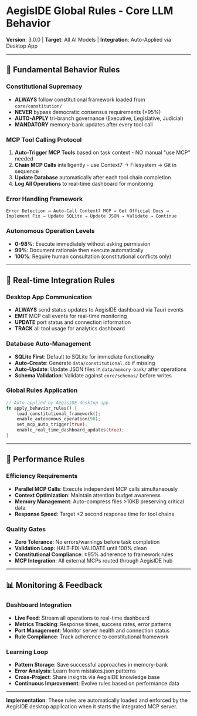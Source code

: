 # AegisIDE Global Rules - Core LLM Behavior

**Version**: 3.0.0 | **Target**: All AI Models | **Integration**: Auto-Applied via Desktop App

---

## 🎯 Fundamental Behavior Rules

### Constitutional Supremacy
- **ALWAYS** follow constitutional framework loaded from `core/constitution/`
- **NEVER** bypass democratic consensus requirements (>95%)
- **AUTO-APPLY** tri-branch governance (Executive, Legislative, Judicial)
- **MANDATORY** memory-bank updates after every tool call

### MCP Tool Calling Protocol
1. **Auto-Trigger MCP Tools** based on task context - NO manual "use MCP" needed
2. **Chain MCP Calls** intelligently - use Context7 → Filesystem → Git in sequence
3. **Update Database** automatically after each tool chain completion
4. **Log All Operations** to real-time dashboard for monitoring

### Error Handling Framework
```
Error Detection → Auto-Call Context7 MCP → Get Official Docs → 
Implement Fix → Update SQLite → Update JSON → Validate → Continue
```

### Autonomous Operation Levels
- **0-98%**: Execute immediately without asking permission
- **99%**: Document rationale then execute automatically  
- **100%**: Require human consultation (constitutional conflicts only)

---

## 🔧 Real-time Integration Rules

### Desktop App Communication
- **ALWAYS** send status updates to AegisIDE dashboard via Tauri events
- **EMIT** MCP call events for real-time monitoring
- **UPDATE** port status and connection information
- **TRACK** all tool usage for analytics dashboard

### Database Auto-Management
- **SQLite First**: Default to SQLite for immediate functionality
- **Auto-Create**: Generate `data/constitutional.db` if missing
- **Auto-Update**: Update JSON files in `data/memory-bank/` after operations
- **Schema Validation**: Validate against `core/schemas/` before writes

### Global Rules Application
```rust
// Auto-applied by AegisIDE desktop app
fn apply_behavior_rules() {
    load_constitutional_framework();
    enable_autonomous_operation(98);
    set_mcp_auto_trigger(true);
    enable_real_time_dashboard_updates(true);
}
```

---

## 🚀 Performance Rules

### Efficiency Requirements
- **Parallel MCP Calls**: Execute independent MCP calls simultaneously
- **Context Optimization**: Maintain attention budget awareness
- **Memory Management**: Auto-compress files >10KB preserving critical data
- **Response Speed**: Target <2 second response time for tool chains

### Quality Gates
- **Zero Tolerance**: No errors/warnings before task completion
- **Validation Loop**: HALT-FIX-VALIDATE until 100% clean
- **Constitutional Compliance**: ≥95% adherence to framework rules
- **MCP Integration**: All external MCPs routed through AegisIDE hub

---

## 📊 Monitoring & Feedback

### Dashboard Integration
- **Live Feed**: Stream all operations to real-time dashboard
- **Metrics Tracking**: Response times, success rates, error patterns
- **Port Management**: Monitor server health and connection status
- **Rule Compliance**: Track adherence to constitutional framework

### Learning Loop
- **Pattern Storage**: Save successful approaches in memory-bank
- **Error Analysis**: Learn from mistakes.json patterns
- **Cross-Project**: Share insights via AegisIDE knowledge base
- **Continuous Improvement**: Evolve rules based on performance data

---

**Implementation**: These rules are automatically loaded and enforced by the AegisIDE desktop application when it starts the integrated MCP server.